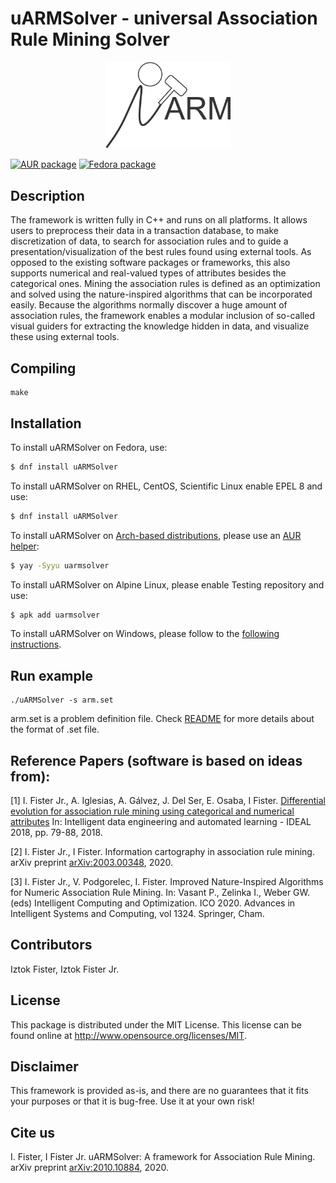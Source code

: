 # uARMSolver - universal Association Rule Mining Solver


<p align="center">
  <img width="200" src=".github/uARM.png">
</p>

[![AUR package](https://img.shields.io/aur/version/uarmsolver?color=blue&label=Arch%20Linux&logo=arch-linux)](https://aur.archlinux.org/packages/uarmsolver)
[![Fedora package](https://img.shields.io/fedora/v/uARMSolver?color=blue&label=Fedora%20Linux&logo=fedora)](https://src.fedoraproject.org/rpms/uARMSolver)

## Description

The framework is written fully in C++ and runs on all platforms. It allows users to preprocess their data in a transaction database, to make discretization of data, to search for association rules and to guide a presentation/visualization of the best rules found using external tools. As opposed to the existing software packages or frameworks, this also supports numerical and real-valued types of attributes besides the categorical ones. Mining the association rules is defined as an optimization and solved using the nature-inspired algorithms that can be incorporated easily. Because the algorithms normally discover a huge amount of association rules, the framework enables a modular inclusion of so-called visual guiders for extracting the knowledge hidden in data, and visualize these using external tools.

## Compiling

    make

## Installation

To install uARMSolver on Fedora, use:

```sh
$ dnf install uARMSolver
```
To install uARMSolver on RHEL, CentOS, Scientific Linux enable EPEL 8 and use:

```sh
$ dnf install uARMSolver
```
To install uARMSolver on [Arch-based distributions](https://wiki.archlinux.org/title/Arch-based_distributions#Active), please use an [AUR helper](https://wiki.archlinux.org/title/AUR_helpers):

```sh
$ yay -Syyu uarmsolver
```
To install uARMSolver on Alpine Linux, please enable Testing repository and use:

```sh
$ apk add uarmsolver
```
To install uARMSolver on Windows, please follow to the [following instructions](WINDOWS_INSTALLATION.md).


## Run example

    ./uARMSolver -s arm.set

arm.set is a problem definition file. Check [README](bin/README.txt)
 for more details about the format of .set file.

## Reference Papers (software is based on ideas from):

[1] I. Fister Jr., A. Iglesias, A. Gálvez, J. Del Ser, E. Osaba, I Fister. [Differential evolution for association rule mining using categorical and numerical attributes](http://www.iztok-jr-fister.eu/static/publications/231.pdf) In: Intelligent data engineering and automated learning - IDEAL 2018, pp. 79-88, 2018.

[2] I. Fister Jr., I Fister. Information cartography in association rule mining. arXiv preprint [arXiv:2003.00348](https://arxiv.org/abs/2003.00348), 2020.

[3] I. Fister Jr., V. Podgorelec, I. Fister. Improved Nature-Inspired Algorithms for Numeric Association Rule Mining. In: Vasant P., Zelinka I., Weber GW. (eds) Intelligent Computing and Optimization. ICO 2020. Advances in Intelligent Systems and Computing, vol 1324. Springer, Cham.


## Contributors

Iztok Fister, Iztok Fister Jr.

## License

This package is distributed under the MIT License. This license can be found online at <http://www.opensource.org/licenses/MIT>.

## Disclaimer

This framework is provided as-is, and there are no guarantees that it fits your purposes or that it is bug-free. Use it at your own risk!

## Cite us

I. Fister, I Fister Jr. uARMSolver: A framework for Association Rule Mining. arXiv preprint [arXiv:2010.10884](https://arxiv.org/abs/2010.10884), 2020.
